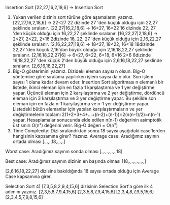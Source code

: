 Insertion Sort
[22,27,16,2,18,6] -> Insertion Sort
1) Yukarı verilen dizinin sort türüne göre aşamalarını yazınız.
[22,27,16,2,18,6] -> 22<27 22 dizinde 27 'den küçük olduğu için 22,27 şeklinde sıralanır.
[22,27|16,2,18,6] -> 16<27, 16<22 16 dizinde 22, 27 'den küçük olduğu için 16,22,27 şeklinde sıralanır.
[16,22,27|2,18,6] -> 2<27, 2<22, 2<16 2dizinde 16, 22, 27 'den küçük olduğu için 2,16,22,27 şeklinde sıralanır.
[2,16,22,27|18,6] -> 18<27, 18<22, 16<18 18dizinde 22,27 'den küçük 2,16'dan büyük olduğu için 2,16,18,22,27 şeklinde sıralanır.
[2,16,18,22,27|6] -> 6<27, 6<22, 6<18, 6<16 2<6 6dizinde 16,18,22,27 'den küçük 2'den büyük olduğu için 2,6,16,18,22,27 şeklinde sıralanır.
[2,6,16,18,22,27]
2) Big-O gösterimini yazınız.
Dizideki eleman sayısı n olsun. Big-O yöntemine göre sıralama yapılırken işlem sayısı da n olur. Son işlem sayısı 1 olana kadar devam eder.
Insertion Sort algoritması n elemanlı bir listede, ikinci eleman için en fazla 1 karşılaştırma ve 1 yer değiştirme yapar.
Üçüncü eleman için 2 karşılaştırma ve 2 yer değiştirme, dördüncü eleman için 3 karşılaştırma ve 3 yer değiştirme yapar. Bu şekilde son eleman için en fazla n-1 karşılaştırma ve n-1 yer değiştirme yapar.
Listedeki bütün elemanlar için yapılan karşılaştırmaların ve yer değiştirmelerin toplamı 2(1+2+3+4+...+(n-2)+(n-1))=2(n(n-1)/2)=n(n-1) yapar.
Hesaplamalar sonucunda elde edilen n(n-1) değerinin asimptotik üst sınırı O(n²) değerini verir.
Big-O değeri = O(n²)
3) Time Complexity: Dizi sıralandıktan sonra 18 sayısı aşağıdaki case'lerden hangisinin kapsamına girer? Yazınız.
Average case: Aradığımız sayının ortada olması [.,.,.,18,.,.,.]

Worst case: Aradığımız sayının sonda olması [.,.,.,.,.,.,18]

Best case: Aradığımız sayının dizinin en başında olması [18,.,.,.,.,.,.,]

[2,6,16,18,22,27] dizisine bakıldığında 18 sayısı ortada olduğu için Average Case kapsamına girer.

Selection Sort
4) [7,3,5,8,2,9,4,15,6] dizisinin Selection Sort'a göre ilk 4 adımını yazınız.
[2,3,5,8,7,9,4,15,6]
[2,3,5,8,7,9,4,15,6]
[2,3,4,8,7,9,5,15,6]
[2,3,4,5,7,9,8,15,6]